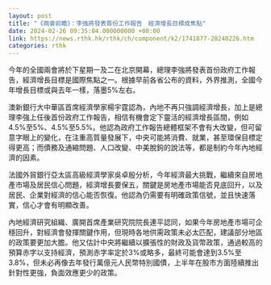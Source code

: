 ```yaml
---
layout: post
title: "《兩會前瞻》：李強將發表首份工作報告　經濟增長目標成焦點"
date: 2024-02-26 09:35:04.000000000 +08:00
link: https://news.rthk.hk/rthk/ch/component/k2/1741877-20240226.htm
categories: rthk
---
```


今年的全國兩會將於下星期一及二在北京開幕，總理李強將發表首份政府工作報告，經濟增長目標是國際焦點之一。根據早前各省公布的資料，外界推測，全國今年增長目標或與去年一樣，落墨5%左右。

澳新銀行大中華區首席經濟學家楊宇霆認為，內地不再只強調經濟增長，加上是總理李強上任後首份政府工作報告，相信有機會定下靈活的經濟增長區間，例如4.5%至5%、4.5%至5.5%。他認為政府工作報告總體框架不會有大改變，但可留意字眼上的變化，在注重高質量發展下，中央可能將消費、就業，甚至環保目標定得更高；而債務及通縮問題、人口改變、中美脫鉤的說法等，都是制約今年內地經濟的因素。

法國外貿銀行亞太區高級經濟學家吳卓殷分析，今年經濟最大挑戰，繼續來自房地產市場及居民信心問題，經濟增長要保五，關鍵是房地產市場能否見底回升，以及居民、企業對經濟的信心能否恢復。他認為仍需要有明確政策信號，並且快速落實，信心才會有明顯改善。

內地經濟研究組織、廣開首席產業研究院院長連平認同，如果今年房地產市場可企穩回升，對經濟會發揮關鍵作用，但現時各地供需政策未必太匹配，建議部分地區的政策要更加大膽。他又估計中央將繼續以擴張性的財政及貨幣政策，通過較高的預算赤字以支持經濟，預測赤字率定於3%或略多，最終可能會達到3.5%至3.8%，但未必再像去年發行萬億元人民幣特別國債，上半年在股市方面陸續推出針對性更強，負面效應更少的政策。
